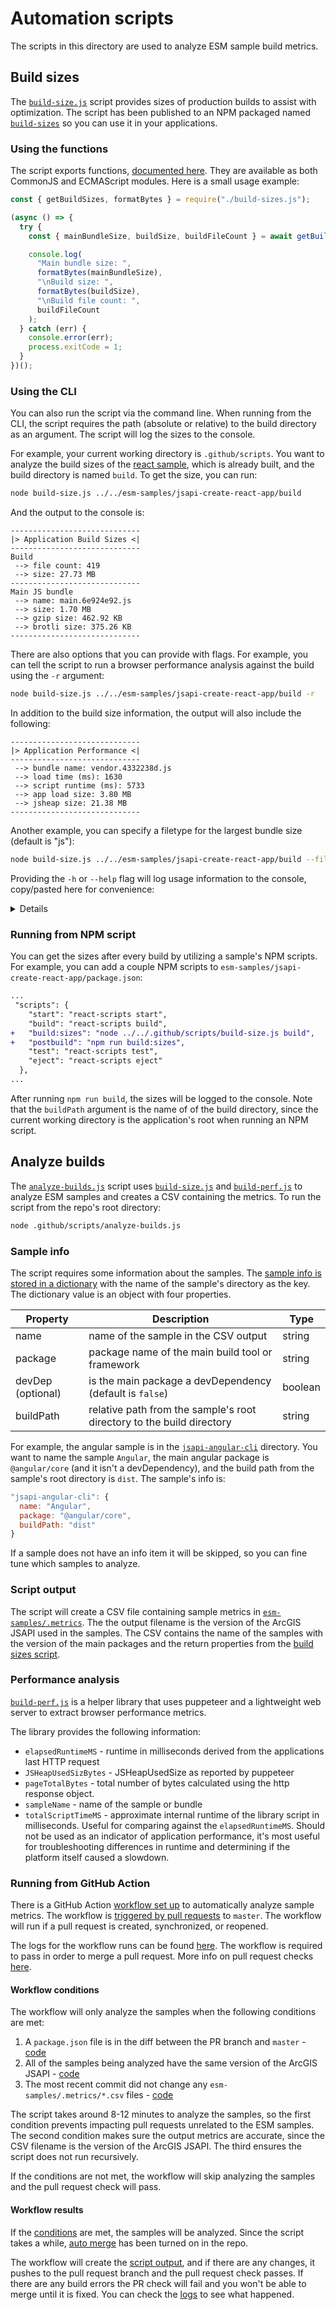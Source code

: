 # Automation scripts

The scripts in this directory are used to analyze ESM sample build metrics.

## Build sizes

The [`build-size.js`](https://github.com/Esri/jsapi-resources/blob/master/.github/scripts/build-size.js) script provides sizes of production builds to assist with optimization. The script has been published to an NPM packaged named [`build-sizes`](https://www.npmjs.com/package/build-sizes) so you can use it in your applications.

### Using the functions

The script exports functions, [documented here](https://benelan.github.io/build-sizes/global.html). They are available as both CommonJS and ECMAScript modules. Here is a small usage example:

```js
const { getBuildSizes, formatBytes } = require("./build-sizes.js");

(async () => {
  try {
    const { mainBundleSize, buildSize, buildFileCount } = await getBuildSizes("your-app/build-path");

    console.log(
      "Main bundle size: ",
      formatBytes(mainBundleSize),
      "\nBuild size: ",
      formatBytes(buildSize),
      "\nBuild file count: ",
      buildFileCount
    );
  } catch (err) {
    console.error(err);
    process.exitCode = 1;
  }
})();
```

### Using the CLI

You can also run the script via the command line. When running from the CLI, the script requires the path (absolute or relative) to the build directory as an argument. The script will log the sizes to the console.

For example, your current working directory is `.github/scripts`. You want to analyze the build sizes of the [react sample](https://github.com/Esri/jsapi-resources/tree/master/esm-samples/jsapi-create-react-app), which is already built, and the build directory is named `build`. To get the size, you can run:

```bash
node build-size.js ../../esm-samples/jsapi-create-react-app/build
```

And the output to the console is:

```
-----------------------------
|> Application Build Sizes <|
-----------------------------
Build
 --> file count: 419
 --> size: 27.73 MB
-----------------------------
Main JS bundle
 --> name: main.6e924e92.js
 --> size: 1.70 MB
 --> gzip size: 462.92 KB
 --> brotli size: 375.26 KB
-----------------------------

```

There are also options that you can provide with flags. For example, you can tell the script to run a browser performance analysis against the build using the `-r` argument:

```bash
node build-size.js ../../esm-samples/jsapi-create-react-app/build -r
```

In addition to the build size information, the output will also include the following:

```
-----------------------------
|> Application Performance <|
----------------------------- 
 --> bundle name: vendor.4332238d.js 
 --> load time (ms): 1630 
 --> script runtime (ms): 5733 
 --> app load size: 3.80 MB 
 --> jsheap size: 21.38 MB 
-----------------------------
```

Another example, you can specify a filetype for the largest bundle size (default is "js"):

```bash
node build-size.js ../../esm-samples/jsapi-create-react-app/build --filetype=css
```

Providing the `-h` or `--help` flag will log usage information to the console, copy/pasted here for convenience:

<details>

#### Arguments
**path [required]**
- Path to the build directory

#### Options

**-b, --binary  [boolean]**
- Convert bytes to human readable format in base 2 instead of base 10

**-d, --decimals**
- Number of decimal places for rounding bytes to a human readable format (default is 2)

**-f, --filetype**
- Filetype of the main bundle (default is js)

**-o, --outfile**
- Path to a file for saving build sizes as CSV data

**-p, --path [required]**
- Path to the build directory (also available as argument)

**-r, -runtime**
- Include a snapshot of runtime performance information

#### Examples

`node build-size.js dist`
- Simplest usage with sane defaults

`node build-size.js dist -r`
- Simplest usage with sane defaults and performance information

`node build-size.js dist --filetype=css --binary --decimals=1`
- Size of the largest css file with tweaked number formatting

`node build-size.js -f=css -b -d=1 -p=dist`
- Same as above, but use a flag for path when it's not the first argument

`node build-size.js dist --outfile=metrics.csv`
- Save the build sizes to a csv

</details>


### Running from NPM script

You can get the sizes after every build by utilizing a sample's NPM scripts. For example, you can add a couple NPM scripts to `esm-samples/jsapi-create-react-app/package.json`:

```diff
...
 "scripts": {
    "start": "react-scripts start",
    "build": "react-scripts build",
+   "build:sizes": "node ../../.github/scripts/build-size.js build",
+   "postbuild": "npm run build:sizes",
    "test": "react-scripts test",
    "eject": "react-scripts eject"
  },
...
```

After running `npm run build`, the sizes will be logged to the console. Note that the `buildPath` argument is the name of of the build directory, since the current working directory is the application's root when running an NPM script.

<!-- add "Headless performance" doc here when done  -->

## Analyze builds

The [`analyze-builds.js`](https://github.com/Esri/jsapi-resources/blob/master/.github/scripts/analyze-builds.js) script uses [`build-size.js`](https://github.com/Esri/jsapi-resources/blob/master/.github/scripts/build-size.js) and [`build-perf.js`](https://github.com/Esri/jsapi-resources/blob/master/.github/scripts/build-perf.js) to analyze ESM samples and creates a CSV containing the metrics. To run the script from the repo's root directory:

```bash
node .github/scripts/analyze-builds.js
```

### Sample info

The script requires some information about the samples. The [sample info is stored in a dictionary](https://github.com/Esri/jsapi-resources/blob/master/.github/scripts/analyze-builds.js#L12-L40) with the name of the sample's directory as the key. The dictionary value is an object with four properties.

| Property          | Description                                                           | Type    |
| ----------------- | --------------------------------------------------------------------- | ------- |
| name              | name of the sample in the CSV output                                  | string  |
| package           | package name of the main build tool or framework                      | string  |
| devDep (optional) | is the main package a devDependency (default is `false`)              | boolean |
| buildPath         | relative path from the sample's root directory to the build directory | string  |

For example, the angular sample is in the [`jsapi-angular-cli`](https://github.com/Esri/jsapi-resources/tree/master/esm-samples/jsapi-angular-cli) directory. You want to name the sample `Angular`, the main angular package is `@angular/core` (and it isn't a devDependency), and the build path from the sample's root directory is `dist`. The sample's info is:

```js
"jsapi-angular-cli": {
  name: "Angular",
  package: "@angular/core",
  buildPath: "dist"
}
```

If a sample does not have an info item it will be skipped, so you can fine tune which samples to analyze.

### Script output

The script will create a CSV file containing sample metrics in [`esm-samples/.metrics`](https://github.com/Esri/jsapi-resources/tree/master/esm-samples/.metrics). The the output filename is the version of the ArcGIS JSAPI used in the samples. The CSV contains the name of the samples with the version of the main packages and the return properties from the [build sizes script](#build-sizes).

### Performance analysis

[`build-perf.js`](https://github.com/Esri/jsapi-resources/blob/master/.github/scripts/build-perf.js) is a helper library that uses puppeteer and a lightweight web server to extract browser performance metrics.

The library provides the following information:
  * `elapsedRuntimeMS` - runtime in milliseconds derived from the applications last HTTP request
  * `JSHeapUsedSizBytes` - JSHeapUsedSize as reported by puppeteer
  * `pageTotalBytes` - total number of bytes calculated using the http response object. 
  * `sampleName` - name of the sample or bundle  
  * `totalScriptTimeMS` - approximate internal runtime of the library script in milliseconds. Useful for comparing against the `elapsedRuntimeMS`. Should not be used as an indicator of application performance, it's most useful for troubleshooting differences in runtime and determining if the platform itself caused a slowdown. 

### Running from GitHub Action

There is a GitHub Action [workflow set up](https://github.com/Esri/jsapi-resources/blob/master/.github/workflows/analyze-builds.yml) to automatically analyze sample metrics. The workflow is [triggered by pull requests](https://docs.github.com/en/actions/using-workflows/events-that-trigger-workflows#pull_request) to `master`. The workflow will run if a pull request is created, synchronized, or reopened.

The logs for the workflow runs can be found [here](https://github.com/Esri/jsapi-resources/actions/workflows/analyze-builds.yml). The workflow is required to pass in order to merge a pull request. More info on pull request checks [here](https://docs.github.com/en/pull-requests/collaborating-with-pull-requests/collaborating-on-repositories-with-code-quality-features/about-status-checks).

#### Workflow conditions

The workflow will only analyze the samples when the following conditions are met:

1. A `package.json` file is in the diff between the PR branch and `master` - [code](https://github.com/Esri/jsapi-resources/blob/master/.github/workflows/analyze-builds.yml#L22-L23)
2. All of the samples being analyzed have the same version of the ArcGIS JSAPI - [code](https://github.com/Esri/jsapi-resources/blob/master/.github/scripts/analyze-builds.js#L51-L69)
3. The most recent commit did not change any `esm-samples/.metrics/*.csv` files - [code](https://github.com/Esri/jsapi-resources/blob/master/.github/workflows/analyze-builds.yml#L24-L26)

The script takes around 8-12 minutes to analyze the samples, so the first condition prevents impacting pull requests unrelated to the ESM samples. The second condition makes sure the output metrics are accurate, since the CSV filename is the version of the ArcGIS JSAPI. The third ensures the script does not run recursively.

If the conditions are not met, the workflow will skip analyzing the samples and the pull request check will pass.

#### Workflow results

If the [conditions](#workflow-conditions) are met, the samples will be analyzed. Since the script takes a while, [auto merge](https://docs.github.com/en/pull-requests/collaborating-with-pull-requests/incorporating-changes-from-a-pull-request/automatically-merging-a-pull-request) has been turned on in the repo.

The workflow will create the [script output](#script-output), and if there are any changes, it pushes to the pull request branch and the pull request check passes. If there are any build errors the PR check will fail and you won't be able to merge until it is fixed. You can check the [logs](https://github.com/Esri/jsapi-resources/actions/workflows/analyze-builds.yml) to see what happened.
